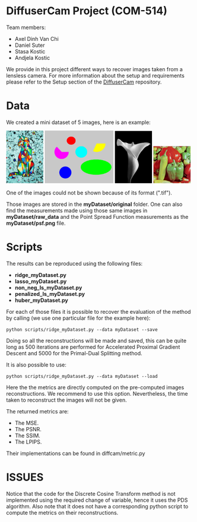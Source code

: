 # DiffuserCam Project (COM-514)

Team members:
 - Axel Dinh Van Chi
-  Daniel Suter
-  Stasa Kostic
-  Andjela Kostic


We provide in this project different ways to recover images taken from a lensless camera.
For more information about the setup and requirements please refer to the Setup section of the [DiffuserCam](https://github.com/LCAV/DiffuserCam) repository.

# Data

We created a mini dataset of 5 images, here is an example:

<img src="myDataset/original/img1.jpg" width="100"> <img src="myDataset/original/img2.png" width="185"> 
<img src="myDataset/original/img4.jpg" width="100"> <img src="myDataset/original/img5.png" width="100"> 

One of the images could not be shown because of its format (".tif").

Those images are stored in the **myDataset/original** folder. One can also find the measurements made using those same images in **myDataset/raw_data** and the Point Spread Function measurements as the **myDataset/psf.png** file.

# Scripts

The results can be reproduced using the following files:

- **ridge_myDataset.py**
- **lasso_myDataset.py**
- **non_neg_ls_myDataset.py** 
- **penalized_ls_myDataset.py**
- **huber_myDataset.py**

For each of those files it is possible to recover the evaluation of the method by calling (we use one particular file for the example here):
```
python scripts/ridge_myDataset.py --data myDataset --save
```
Doing so all the reconstructions will be made and saved, this can be quite long as 500 iterations are performed for Accelerated Proximal Gradient Descent and 5000 for the Primal-Dual Splitting method.

It is also possible to use:
```
python scripts/ridge_myDataset.py --data myDataset --load
```
Here the the metrics are directly computed on the pre-computed images reconstructions. We recommend to use this option. Nevertheless, the time taken to reconstruct the images will not be given.

The returned metrics are:
  - The MSE.
  - The PSNR.
  - The SSIM.
  - The LPIPS.

Their implementations can be found in diffcam/metric.py

# ISSUES

Notice that the code for the Discrete Cosine Transform method is not implemented using the required change of variable, hence it uses the PDS algorithm. Also note that it does not have a corresponding python script to compute the metrics on their reconstructions. 
